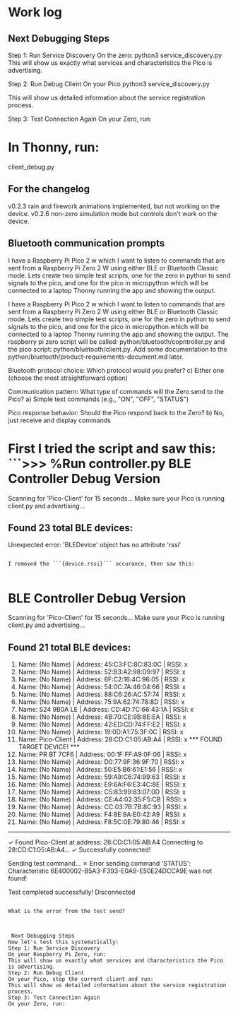 # Work log

## Next Debugging Steps

Step 1: Run Service Discovery
On the zero:
python3 service_discovery.py
This will show us exactly what services and characteristics the Pico is advertising.

Step 2: Run Debug Client
On your Pico
python3 service_discovery.py

This will show us detailed information about the service registration process.

Step 3: Test Connection Again
On your Zero, run:
# In Thonny, run:
client_debug.py


## For the changelog

v0.2.3 rain and firework animations implemented, but not working on the device.
v0.2.6 non-zero simulation mode but controls don't work on the device. 

## Bluetooth communication  prompts

I have a Raspberry Pi Pico 2 w which I want to listen to commands that are sent from a Raspberry Pi Zero 2 W using either BLE or Bluetooth Classic mode.
Lets create two simple test scripts, one for the zero in python to send signals to the pico, and one for the pico in micropython which will be connected to a laptop Thonny running the app and showing the output.





I have a Raspberry Pi Pico 2 w which I want to listen to commands that are sent from a Raspberry Pi Zero 2 W using either BLE or Bluetooth Classic mode.
Lets create two simple test scripts, one for the zero in python to send signals to the pico, and one for the pico in micropython which will be connected to a laptop Thonny running the app and showing the output.  The raspberry pi zero script will be called: python/bluetooth/copntroller.py and the pico script: python/bluetooth/client.py.
Add some documentation to the python/bluetooth/product-requirements-document.md later.




Bluetooth protocol choice: Which protocol would you prefer?
c) Either one (choose the most straightforward option)

Communication pattern: What type of commands will the Zero send to the Pico?
a) Simple text commands (e.g., "ON", "OFF", "STATUS")

Pico response behavior: Should the Pico respond back to the Zero?
b) No, just receive and display commands



First I tried the script and saw this:
    ```>>> %Run controller.py
BLE Controller Debug Version
==================================================
Scanning for 'Pico-Client' for 15 seconds...
Make sure your Pico is running client.py and advertising...

Found 23 total BLE devices:
------------------------------------------------------------
Unexpected error: 'BLEDevice' object has no attribute 'rssi'
>>>
```

I removed the ```{device.rssi}``` occurance, then saw this:


```
BLE Controller Debug Version
==================================================
Scanning for 'Pico-Client' for 15 seconds...
Make sure your Pico is running client.py and advertising...

Found 21 total BLE devices:
------------------------------------------------------------
 1. Name: (No Name)            | Address: 45:C3:FC:8C:83:0C | RSSI: x
 2. Name: (No Name)            | Address: 52:B3:A2:98:D9:97 | RSSI: x
 3. Name: (No Name)            | Address: 6F:C2:16:4C:96:05 | RSSI: x
 4. Name: (No Name)            | Address: 54:0C:7A:46:04:66 | RSSI: x
 5. Name: (No Name)            | Address: 88:C6:26:AC:57:74 | RSSI: x
 6. Name: (No Name)            | Address: 75:9A:62:74:78:8D | RSSI: x
 7. Name: S24 9B0A LE          | Address: CD:4D:7C:66:43:1A | RSSI: x
 8. Name: (No Name)            | Address: 4B:70:CE:9B:8E:EA | RSSI: x
 9. Name: (No Name)            | Address: 42:ED:CD:74:FF:E2 | RSSI: x
10. Name: (No Name)            | Address: 19:0D:A1:75:3F:0C | RSSI: x
11. Name: Pico-Client          | Address: 28:CD:C1:05:AB:A4 | RSSI: x
    *** FOUND TARGET DEVICE! ***
12. Name: PR BT 7CF6           | Address: 00:1F:FF:A9:0F:06 | RSSI: x
13. Name: (No Name)            | Address: D0:77:9F:36:9F:70 | RSSI: x
14. Name: (No Name)            | Address: 50:E5:B6:61:E1:56 | RSSI: x
15. Name: (No Name)            | Address: 59:A9:C6:74:99:63 | RSSI: x
16. Name: (No Name)            | Address: E9:6A:F6:E3:4C:8E | RSSI: x
17. Name: (No Name)            | Address: C5:83:99:83:07:0D | RSSI: x
18. Name: (No Name)            | Address: CE:A4:02:35:F5:CB | RSSI: x
19. Name: (No Name)            | Address: CC:03:7B:7B:8C:93 | RSSI: x
20. Name: (No Name)            | Address: F4:8E:9A:E0:42:A9 | RSSI: x
21. Name: (No Name)            | Address: F8:5C:0E:79:80:46 | RSSI: x
------------------------------------------------------------
✓ Found Pico-Client at address: 28:CD:C1:05:AB:A4
Connecting to 28:CD:C1:05:AB:A4...
✓ Successfully connected!

Sending test command...
✗ Error sending command 'STATUS': Characteristic 6E400002-B5A3-F393-E0A9-E50E24DCCA9E was not found!

Test completed successfully!
Disconnected
```

What is the error from the test send?



 Next Debugging Steps
Now let's test this systematically:
Step 1: Run Service Discovery
On your Raspberry Pi Zero, run:
This will show us exactly what services and characteristics the Pico is advertising.
Step 2: Run Debug Client
On your Pico, stop the current client and run:
This will show us detailed information about the service registration process.
Step 3: Test Connection Again
On your Zero, run:


